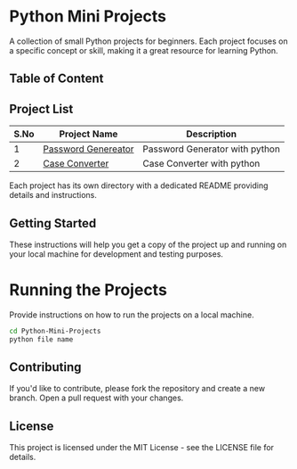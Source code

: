 # Python Mini Projects

A collection of small Python projects for beginners. Each project focuses on a specific concept or skill, making it a great resource for learning Python.

## Table of Content
## Project List

| S.No   | Project Name                     | Description                                      |
| --- | -------------------------------- | ------------------------------------------------ |
| 1   | [Password Genereator](https://github.com/AbinandhMJ/Python-Mini-Projects/blob/master/password-generator.py)   | Password Generator  with python                      |
| 2   | [Case Converter](https://github.com/AbinandhMJ/Python-Mini-Projects/blob/master/password-generator.py)   | Case Converter  with python                      |

Each project has its own directory with a dedicated README providing details and instructions.

## Getting Started

These instructions will help you get a copy of the project up and running on your local machine for development and testing purposes.

# Running the Projects
Provide instructions on how to run the projects on a local machine.
```` bash
cd Python-Mini-Projects
python file name 
`````

## Contributing
If you'd like to contribute, please fork the repository and create a new branch. Open a pull request with your changes.

## License
This project is licensed under the MIT License - see the LICENSE file for details.
